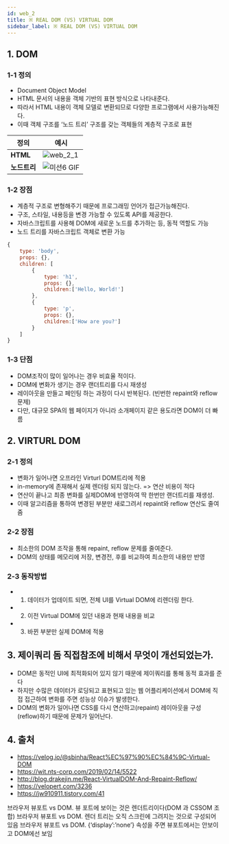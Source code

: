 ```yaml
---
id: web_2
title: ※ REAL DOM (VS) VIRTUAL DOM
sidebar_label: ※ REAL DOM (VS) VIRTUAL DOM
---
```


## 1. DOM

### 1-1 정의

-   Document Object Model
-   HTML 문서의 내용을 객체 기반의 표현 방식으로 나타내준다.
-   따라서 HTML 내용이 객체 모델로 변환되므로 다양한 프로그램에서 사용가능해진다.
-   이때 객체 구조를 ‘노드 트리’ 구조를 갖는 객체들의 계층적 구조로 표현

| 정의         | 예시                               |
| ------------ | ---------------------------------- |
| **HTML**     | ![web_2_1](/img/web/web_2_1.png)   |
| **노드트리** | ![미션6 GIF](/img/web/web_2_2.png) |

### 1-2 장점

-   계층적 구조로 변형해주기 때문에 프로그래밍 언어가 접근가능해진다.
-   구조, 스타일, 내용등을 변경 가능할 수 있도록 API를 제공한다.
-   자바스크립트를 사용해 DOM에 새로운 노드를 추가하는 등, 동적 역할도 가능
-   노드 트리를 자바스크립트 객체로 변환 가능

```js
{
    type: 'body',
    props: {},
    children: [
        {
            type: 'h1',
            props: {},
            children:['Hello, World!']
        },
        {
            type: 'p',
            props: {},
            children:['How are you?']
        }
    ]
}
```

### 1-3 단점

-   DOM조작이 많이 일어나는 경우 비효율 적이다.
-   DOM에 변화가 생기는 경우 랜더트리를 다시 재생성
-   레이아웃을 만들고 페인팅 하는 과정이 다시 반복된다. (빈번한 repaint와 reflow 문제)
-   다만, 대규모 SPA의 웹 페이지가 아니라 소개페이지 같은 용도라면 DOM이 더 빠름

## 2. VIRTURL DOM

### 2-1 정의

-   변화가 일어나면 오프라인 Virturl DOM트리에 적용
-   in-memory에 존재해서 실제 렌더링 되지 않는다. => 연산 비용이 적다
-   연산이 끝나고 최종 변화를 실제DOM에 반영하여 딱 한번만 랜더트리를 재생성.
-   이때 알고리즘을 통하여 변경된 부분만 새로그려서 repaint와 reflow 연산도 줄여줌

### 2-2 장점

-   최소한의 DOM 조작을 통해 repaint, reflow 문제를 줄여준다.
-   DOM의 상태를 메모리에 저장, 변경전, 후를 비교하여 최소한의 내용만 반영

### 2-3 동작방법

-   1. 데이터가 업데이트 되면, 전체 UI를 Virtual DOM에 리렌더링 한다.
-   2. 이전 Virtual DOM에 있던 내용과 현재 내용을 비교
-   3. 바뀐 부분만 실제 DOM에 적용

## 3. 제이쿼리 돔 직접참조에 비해서 무엇이 개선되었는가.

-   DOM은 동적인 UI에 최적화되어 있지 않기 때문에 제이쿼리를 통해 동적 효과를 준다
-   하지만 수많은 데이터가 로딩되고 표현되고 있는 웹 어플리케이션에서 DOM에 직접 접근하여 변화를 주면 성능상 이슈가 발생한다.
-   DOM의 변화가 일어나면 CSS를 다시 연산하고(repaint) 레이아웃을 구성(reflow)하기 때문에 문제가 일어난다.

## 4. 출처

-   https://velog.io/@sbinha/React%EC%97%90%EC%84%9C-Virtual-DOM
-   https://wit.nts-corp.com/2019/02/14/5522
-   http://blog.drakejin.me/React-VirtualDOM-And-Repaint-Reflow/
-   https://velopert.com/3236
-   https://jw910911.tistory.com/41

브라우저 뷰포트 vs DOM. 뷰 포트에 보이는 것은 렌더트리이다(DOM 과 CSSOM 조합)
브라우저 뷰포트 vs DOM. 렌더 트리는 오직 스크린에 그려지는 것으로 구성되어 있음
브라우저 뷰포트 vs DOM. {‘display’:’none’} 속성을 주면 뷰포트에서는 안보이고 DOM에선 보임
